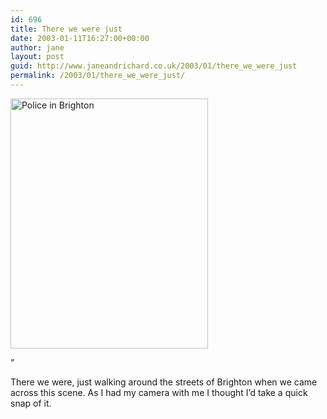 ```yaml
---
id: 696
title: There we were just
date: 2003-01-11T16:27:00+00:00
author: jane
layout: post
guid: http://www.janeandrichard.co.uk/2003/01/there_we_were_just
permalink: /2003/01/there_we_were_just/
---
```

<img src="http://v1.janeandrichard.co.uk/blog/img/policesmall.jpg" alt="Police in Brighton" width="316" height="400" />

&#8221;

There we were, just walking around the streets of Brighton when we came across this scene. As I had my camera with me I thought I&#8217;d take a quick snap of it.